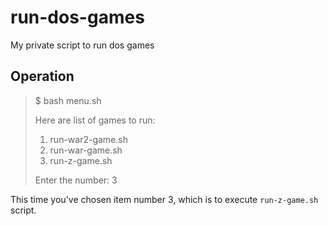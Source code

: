 # run-dos-games
My private script to run dos games

## Operation

> $ bash menu.sh
>
> Here are list of games to run:
> 1. run-war2-game.sh
> 2. run-war-game.sh
> 3. run-z-game.sh
> 
> Enter the number: 3

This time you've chosen item number 3, which is to execute `run-z-game.sh` script.
